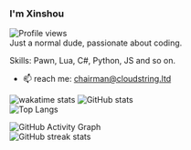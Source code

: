 ### I'm Xinshou
![Profile views](https://gpvc.arturio.dev/LeXinshou)  
Just a normal dude, passionate about coding.

Skills: Pawn, Lua, C#, Python, JS and so on.

- 📫 reach me: chairman@cloudstring.ltd


![wakatime stats](https://github-readme-stats.vercel.app/api/wakatime?username=Xinshou&layout=compact)
![GitHub stats](https://github-readme-stats.vercel.app/api?username=LeXinshou&show_icons=true&count_private=true)  
![Top Langs](https://github-readme-stats.vercel.app/api/top-langs/?username=leXinshou&layout=compact)

![GitHub Activity Graph](https://activity-graph.herokuapp.com/graph?username=LeXinshou)  
![GitHub streak stats](https://github-readme-streak-stats.herokuapp.com/?user=LeXinshou)  
